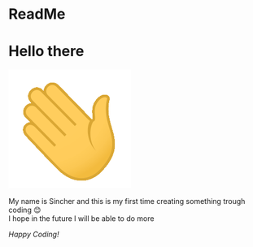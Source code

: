# ReadMe

# Hello there 

![](https://github.com/ABSphreak/ABSphreak/blob/master/gifs/Hi.gif)


My name is Sincher and this is my first time creating something trough coding  😊   
I hope in the future I will be able to do more

<i>Happy Coding!</i> 
